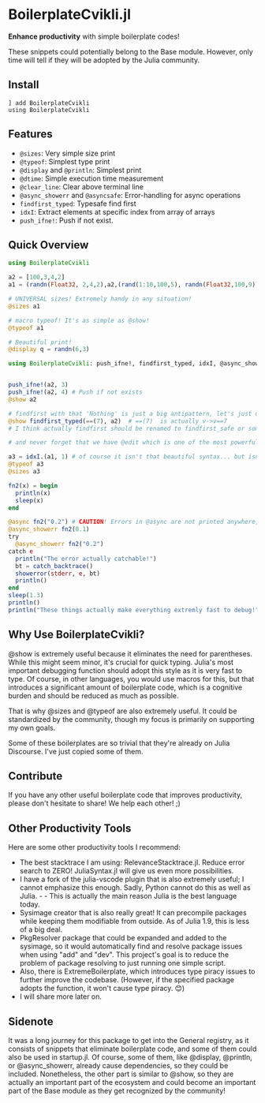 # BoilerplateCvikli.jl
**Enhance productivity** with simple boilerplate codes! 

These snippets could potentially belong to the Base module. However, only time will tell if they will be adopted by the Julia community.

## Install
```
] add BoilerplateCvikli
using BoilerplateCvikli
```


## Features
- `@sizes`: Very simple size print
- `@typeof`: Simplest type print
- `@display` and `@println`: Simplest print
- `@dtime`: Simple execution time measurement
- `@clear_line`: Clear above terminal line
- `@async_showerr` and `@asyncsafe`: Error-handling for async operations
- `findfirst_typed`: Typesafe find first
- `idxI`: Extract elements at specific index from array of arrays
- `push_ifne!`: Push if not exist. 


## Quick Overview

```julia
using BoilerplateCvikli

a2 = [100,3,4,2]
a1 = (randn(Float32, 2,4,2),a2,(rand(1:10,100,5), randn(Float32,100,9)))

# UNIVERSAL sizes! Extremely handy in any situation! 
@sizes a1 

# macro typeof! It's as simple as @show!
@typeof a1

# Beautiful print!
@display q = randn(6,3)

using BoilerplateCvikli: push_ifne!, findfirst_typed, idxI, @async_showerr


push_ifne!(a2, 3)
push_ifne!(a2, 4) # Push if not exists
@show a2

# findfirst with that 'Nothing' is just a big antipattern, let's just use this instead! I love type stability, and also compilers so whynot use unstable codes with little to no drawbacks.
@show findfirst_typed(==(7), a2)  # ==(7)  is actually v->v==7
# I think actually findfirst should be renamed to findfirst_safe or something that means it is a different findfirst than in any other languages. (Of course, it is beautiful stuff, but sounds like an antipattern)

# and never forget that we have @edit which is one of the most powerful tools of Julia too!

a3 = idxI.(a1, 1) # of course it isn't that beautiful syntax... but isn't used frequently anyways! It also works with Vector{Matrix[Float32]} or anything...
@typeof a3
@sizes a3

fn2(x) = begin
  println(x)
  sleep(x)
end

@async fn2("0.2") # CAUTION! Errors in @async are not printed anywhere, things just die... Silent errors are the deadliest enemies. Has to be zeroed! I guess everyone has been there already with @async and everyone simply fixed for themselves.
@async_showerr fn2(0.1)
try 
  @async_showerr fn2("0.2")
catch e
  println("The error actually catchable!")
  bt = catch_backtrace()
  showerror(stderr, e, bt)
  println()
end
sleep(1.3)
println()
println("These things actually make everything extremly fast to debug!")
```

## Why Use BoilerplateCvikli?
@show is extremely useful because it eliminates the need for parentheses. While this might seem minor, it's crucial for quick typing. Julia's most important debugging function should adopt this style as it is very fast to type. Of course, in other languages, you would use macros for this, but that introduces a significant amount of boilerplate code, which is a cognitive burden and should be reduced as much as possible.

That is why @sizes and @typeof are also extremely useful. It could be standardized by the community, though my focus is primarily on supporting my own goals.


Some of these boilerplates are so trivial that they're already on Julia Discourse. I've just copied some of them.

## Contribute
If you have any other useful boilerplate code that improves productivity, please don't hesitate to share! We help each other! ;)


## Other Productivity Tools
Here are some other productivity tools I recommend:

- The best stacktrace I am using: RelevanceStacktrace.jl. Reduce error search to ZERO! JuliaSyntax.jl will give us even more possibilities.
- I have a fork of the julia-vscode plugin that is also extremely useful; I cannot emphasize this enough. Sadly, Python cannot do this as well as Julia. - - This is actually the main reason Julia is the best language today.
- Sysimage creator that is also really great! It can precompile packages while keeping them modifiable from outside. As of Julia 1.9, this is less of a big deal.
- PkgResolver package that could be expanded and added to the sysimage, so it would automatically find and resolve package issues when using "add" and "dev". This project's goal is to reduce the problem of package resolving to just running one simple script.
- Also, there is ExtremeBoilerplate, which introduces type piracy issues to further improve the codebase. (However, if the specified package adopts the function, it won't cause type piracy. 😊)
- I will share more later on.


## Sidenote
It was a long journey for this package to get into the General registry, as it consists of snippets that eliminate boilerplate code, and some of them could also be used in startup.jl. Of course, some of them, like @display, @println, or @async_showerr, already cause dependencies, so they could be included. Nonetheless, the other part is similar to @show, so they are actually an important part of the ecosystem and could become an important part of the Base module as they get recognized by the community!


